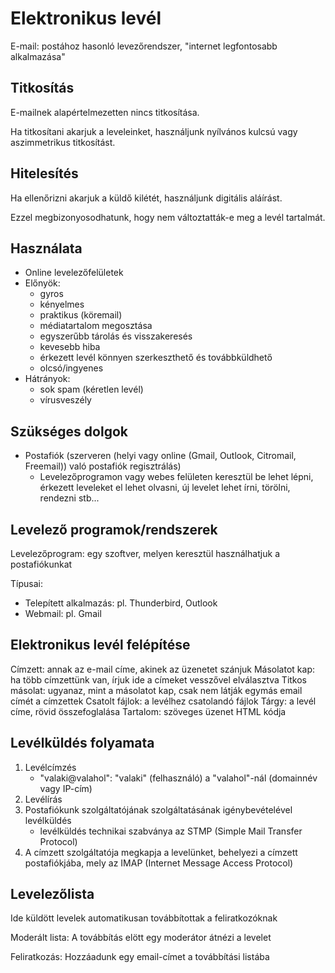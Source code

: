 # Elektronikus levél

E-mail: postához hasonló levezőrendszer, "internet legfontosabb alkalmazása"

## Titkosítás

E-mailnek alapértelmezetten nincs titkosítása.

Ha titkosítani akarjuk a leveleinket, használjunk nyílvános kulcsú vagy aszimmetrikus titkosítást.

## Hitelesítés

Ha ellenőrizni akarjuk a küldő kilétét, használjunk digitális aláírást.

Ezzel megbizonyosodhatunk, hogy nem változtatták-e meg a levél tartalmát.

## Használata

- Online levelezőfelületek
- Előnyök:
  - gyros
  - kényelmes
  - praktikus (köremail)
  - médiatartalom megosztása
  - egyszerűbb tárolás és visszakeresés
  - kevesebb hiba
  - érkezett levél könnyen szerkeszthető és továbbküldhető
  - olcsó/ingyenes
- Hátrányok:
  - sok spam (kéretlen levél)
  - vírusveszély

## Szükséges dolgok

- Postafiók (szerveren (helyi vagy online (Gmail, Outlook, Citromail, Freemail)) való postafiók regisztrálás)
  - Levelezőprogramon vagy webes felületen keresztül be lehet lépni, érkezett leveleket el lehet olvasni, új levelet lehet írni, törölni, rendezni stb...

## Levelező programok/rendszerek

Levelezőprogram: egy szoftver, melyen keresztül használhatjuk a postafiókunkat

Típusai:

- Telepített alkalmazás: pl. Thunderbird, Outlook
- Webmail: pl. Gmail

## Elektronikus levél felépítése

Címzett: annak az e-mail címe, akinek az üzenetet szánjuk
Másolatot kap: ha több címzettünk van, írjuk ide a címeket vesszővel elválasztva
Titkos másolat: ugyanaz, mint a másolatot kap, csak nem látják egymás email címét a címzettek
Csatolt fájlok: a levélhez csatolandó fájlok
Tárgy: a levél címe, rövid összefoglalása
Tartalom: szöveges üzenet HTML kódja

## Levélküldés folyamata

1. Levélcímzés
   - "valaki@valahol": "valaki" (felhasználó) a "valahol"-nál (domainnév vagy IP-cím)
1. Levélírás
1. Postafiókunk szolgáltatójának szolgáltatásának igénybevételével levélküldés
   - levélküldés technikai szabványa az STMP (Simple Mail Transfer Protocol)
1. A címzett szolgáltatója megkapja a levelünket, behelyezi a címzett postafiókjába, mely az IMAP (Internet Message Access Protocol)

## Levelezőlista

Ide küldött levelek automatikusan továbbítottak a feliratkozóknak

Moderált lista: A továbbítás elött egy moderátor átnézi a levelet

Feliratkozás: Hozzáadunk egy email-címet a továbbítási listába
